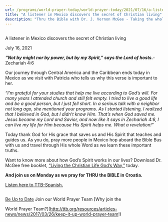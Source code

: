 ```yaml
---
url: /programs/world-prayer-today/world-prayer-today/2021/07/16/a-listener-in-mexico-discovers-the-secret-of-christian-living
title: "A listener in Mexico discovers the secret of Christian living"
description: "Thru the Bible with Dr. J. Vernon McGee - Taking the whole Word to the whole world"
---
```







## 
 A listener in Mexico discovers the secret of Christian living


July 16, 2021




***“Not by might nor by power, but by my Spirit,” says the Lord of hosts.***-Zechariah 4:6

Our journey through Central America and the Caribbean ends today in Mexico as we visit with Patricia who tells us why this verse is important to her.

*“I’m grateful for your studies that help me live according to God’s will. For many years I attended church and still felt empty. I tried to live a good life and be a good person, but I just fell short. In a serious talk with a neighbor not long ago, she mentioned your programs. As I started listening, I realized that I believed in God, but I didn’t know Him. That’s when God saved me. Jesus became my Lord and Savior, and now like it says in Zechariah 4:6, I can live my life for Him because His Spirit helps me. What a revelation!”*

Today thank God for His grace that saves us and His Spirit that teaches and guides us. As you do, pray more people in Mexico hop aboard the Bible Bus with us and travel through His whole Word as we learn these important truths. 

Want to know more about how God’s Spirit works in our lives? Download Dr. McGee free booklet, [“Living the Christian Life God’s Way,”](https://www.ttb.org/docs/default-source/booklets/ttb_living-the-christian-life-god's-way.pdf?sfvrsn=d9a61f16_2) today. 

**And join us on Monday as we pray for THRU the BIBLE in Croatia.**

[Listen here to TTB-Spanish.](https://ttb.twr.org/home/day,340/language,SPA-LAT)







## 




[Be Up to Date](http://feeds.feedburner.com/WorldPrayerToday "World Prayer Today RSS Feed")
Join our World Prayer Team
[Why join the  

World Prayer Team?](http://ttb.org/resources/articles-news/news/2017/03/26/keep-it-up-world-prayer-team!)




